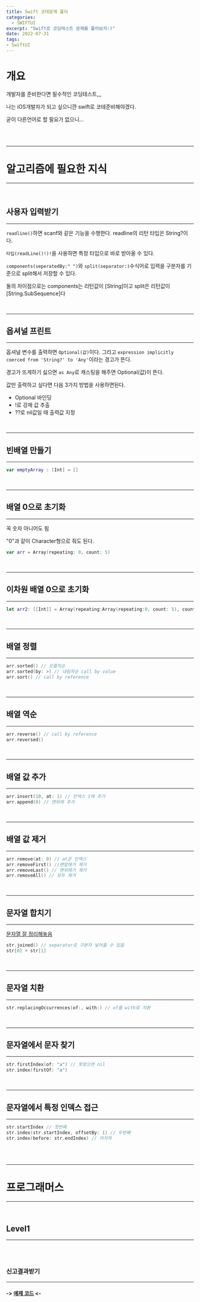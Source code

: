 ```yaml
---
title: Swift 코테문제 풀이
categories:
  - SWIFTUI 
excerpt: "Swift로 코딩테스트 문제를 풀어보자:)"
date: 2022-07-31
tags:
- SwiftUI
---
```




# 개요

개발자를 준비한다면 필수적인 코딩테스트,,,

나는 iOS개발자가 되고 싶으니깐 swift로 코테준비해야겠다.

굳이 다른언어로 할 필요가 없으니...

<br />
<br />

---

# 알고리즘에 필요한 지식

---

<br />


## 사용자 입력받기

---

`readline()`하면 scanf와 같은 기능을 수행한다. readline의 리턴 타입은 String?이다.

`타입(readLine()!)!`을 사용하면 특정 타입으로 바로 받아올 수 있다.

`components(seperatedBy:" ")`와 `split(separator:)`수식어로 입력을 구분자를 기준으로 split해서 저장할 수 있다.

둘의 차이점으로는 components는 리턴값이 [String]이고 split은 리턴값이 [String.SubSequence]다


<br />

---

## 옵셔널 프린트

---

옵셔널 변수를 출력하면 `Optional(값)`이다. 그리고 `expression implicitly coerced from 'String?' to 'Any'`이라는 경고가 뜬다.

경고가 뜨게하기 싫으면 `as Any`로 캐스팅을 해주면 Optional(값)이 뜬다.

값만 출력하고 싶다면 다음 3가지 방법을 사용하면된다.

* Optional 바인딩
* !로 강제 값 추출
* ??로 nil값일 때 출력값 지정

<br />

---

## 빈배열 만들기

---

```swift
var emptyArray : [Int] = []
```

<br />

---

## 배열 0으로 초기화

---

꼭 숫자 아니어도 됨

"0"과 같이 Character형으로 줘도 된다.

```swift
var arr = Array(repeating: 0, count: 5)
```

<br />

---

## 이차원 배열 0으로 초기화

---

```swift
let arr2: [[Int]] = Array(repeating:Array(repeating:0, count: 5), count: 3)
```

<br />

---

## 배열 정렬

---

```swift
arr.sorted() // 오름차순
arr.sorted(by: >) // 내림차순 call by value
arr.sort() // call by reference
```


<br />

---

## 배열 역순

---

```swift
arr.reverse() // call by reference
arr.reversed()
```

<br />

---

## 배열 값 추가

---

```swift
arr.insert(10, at: 1) // 인덱스 1에 추가 
arr.append(0) // 맨뒤에 추가
```


<br />

---

## 배열 값 제거

---

```swift
arr.remove(at: 0) // at은 인덱스
arr.removeFirst() //맨앞에거 제거
arr.removeLast() // 맨뒤에거 제거
arr.removeAll() // 모두 제거
```


<br />

---

## 문자열 합치기

---

[문자열 잘 정리해놓음](https://0urtrees.tistory.com/121)


```swift
str.joined() // separator로 구분자 넣어줄 수 있음
str[0] + str[1]
```

<br />

---

## 문자열 치환

---

```swift
str.replacingOccurrences(of:, with:) // of를 with로 치환
```

<br />

---

## 문자열에서 문자 찾기

---

```swift
str.firstIndex(of: "a") // 못찾으면 nil
str.index(firstOf: "a")

```

<br />

---

## 문자열에서 특정 인덱스 접근

---

```swift
str.startIndex // 첫번째
str.index(str.startIndex, offsetBy: 1) // 두번째
str.index(before: str.endIndex) // 마지막
```


<br />
<br />

---

# 프로그래머스

---

<br />

## Level1

---

<br />
<br />


### 신고결과받기

---

#### -> [예제 코드](https://github.com/dq-qqq/SwiftUI_Example/tree/main/stack) <-
